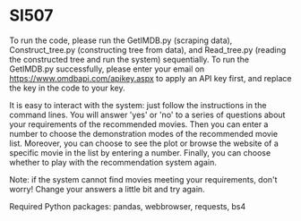 # SI507
To run the code, please run the GetIMDB.py (scraping data), Construct_tree.py (constructing tree from data), and Read_tree.py (reading the constructed tree and run the system) sequentially. To run the GetIMDB.py successfully, please enter your email on https://www.omdbapi.com/apikey.aspx to apply an API key first, and replace the key in the code to your key.

It is easy to interact with the system: just follow the instructions in the command lines. You will answer 'yes' or 'no' to a series of questions about your requirements of the recommended movies. Then you can enter a number to choose the demonstration modes of the recommended movie list. Moreover, you can choose to see the plot or browse the website of a specific movie in the list by entering a number. Finally, you can choose whether to play with the recommendation system again.

Note: if the system cannot find movies meeting your requirements, don't worry! Change your answers a little bit and try again.

Required Python packages: pandas, webbrowser, requests, bs4

